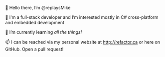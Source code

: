 👋 Hello there, I’m @replaysMike

👀 I'm a full-stack developer and I’m interested mostly in C# cross-platform and embedded development

🌱 I’m currently learning _all the things!_

📫 I can be reached via my personal website at http://refactor.ca or here on GitHub. Open a pull request!


